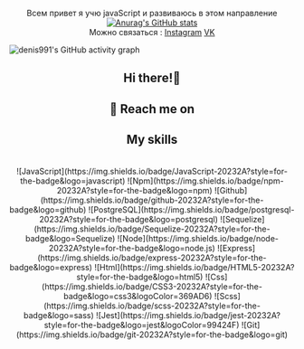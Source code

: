 <div align="center">
   
Всем привет я учю javaScript и развиваюсь в этом направление 
   <br>
[![Anurag's GitHub stats](https://github-readme-stats.vercel.app/api?username=denis991&show_icons=true&theme=chartreuse-dark&hide=dark)](https://github.com/anuraghazra/github-readme-stats)
   <br>
Можно связаться : [Instagram](https://www.instagram.com/denis.991/)     [VK](https://vk.com/denis991)                                                                                   
</div>

![denis991's GitHub activity graph](https://activity-graph.herokuapp.com/graph?username=denis991&hide_border=true&theme=redical)
<h2 align="center">Hi there!🤘</h2>
<h2 align="center">💬 Reach me on</h2>
<h2 align="center">My skills</h2>
<br>

<div align="center">
  ![JavaScript](https://img.shields.io/badge/JavaScript-20232A?style=for-the-badge&logo=javascript)
  ![Npm](https://img.shields.io/badge/npm-20232A?style=for-the-badge&logo=npm)
   ![Github](https://img.shields.io/badge/github-20232A?style=for-the-badge&logo=github)
   ![PostgreSQL](https://img.shields.io/badge/postgresql-20232A?style=for-the-badge&logo=postgresql)
   ![Sequelize](https://img.shields.io/badge/Sequelize-20232A?style=for-the-badge&logo=Sequelize)
   ![Node](https://img.shields.io/badge/node-20232A?style=for-the-badge&logo=node.js)
    ![Express](https://img.shields.io/badge/express-20232A?style=for-the-badge&logo=express)
   ![Html](https://img.shields.io/badge/HTML5-20232A?style=for-the-badge&logo=html5)
   ![Css](https://img.shields.io/badge/CSS3-20232A?style=for-the-badge&logo=css3&logoColor=369AD6)
   ![Scss](https://img.shields.io/badge/scss-20232A?style=for-the-badge&logo=sass)
   ![Jest](https://img.shields.io/badge/jest-20232A?style=for-the-badge&logo=jest&logoColor=99424F)
    ![Git](https://img.shields.io/badge/git-20232A?style=for-the-badge&logo=git)
  <!--


 ![Gilab](https://img.shields.io/badge/gitlab-20232A?style=for-the-badge&logo=gitlab)
 ![Postman](https://img.shields.io/badge/postman-20232A?style=for-the-badge&logo=postman)
  ![TypeScript](https://img.shields.io/badge/TypeScript-20232A?style=for-the-badge&logo=typescript)
  ![React](https://img.shields.io/badge/React-20232A?style=for-the-badge&logo=react)
  ![NextJs](https://img.shields.io/badge/next-20232A?style=for-the-badge&logo=next.js)
  ![Redux](https://img.shields.io/badge/Redux-20232A?style=for-the-badge&logo=redux&logoColor=7749BD)
  ![ReactQuery](https://img.shields.io/badge/ReactQuery-20232A?style=for-the-badge&logo=reactquery)
  ![ReactRouter](https://img.shields.io/badge/React_Router-20232A?style=for-the-badge&logo=react-router)
  ![PostCss](https://img.shields.io/badge/postcss-20232A?style=for-the-badge&logo=postcss&logoColor=DD3A0A)
  ![Figma](https://img.shields.io/badge/figma-20232A?style=for-the-badge&logo=figma)
  ![GraphQL](https://img.shields.io/badge/graphql-20232A?style=for-the-badge&logo=GraphQL&logoColor=e535ab)
  ![NestJs](https://img.shields.io/badge/nest-20232A?style=for-the-badge&logo=nestjs&logoColor=E0234D)
  ![Socket.io](https://img.shields.io/badge/socket.io-20232A?style=for-the-badge&logo=socket.io)
  ![Docker](https://img.shields.io/badge/docker-20232A?style=for-the-badge&logo=docker)
  ![Babel](https://img.shields.io/badge/babel-20232A?style=for-the-badge&logo=babel)
  ![Webpack](https://img.shields.io/badge/webpack-20232A?style=for-the-badge&logo=webpack)
  ![Electron](https://img.shields.io/badge/electron-20232A?style=for-the-badge&logo=electron&logoColor=A0EBF9)
  ![Jwt](https://img.shields.io/badge/JWT-20232A?style=for-the-badge&logo=jsonwebtokens)
  ![Vercel](https://img.shields.io/badge/vercel-20232A?style=for-the-badge&logo=vercel)
  ![Eslint](https://img.shields.io/badge/eslint-20232A?style=for-the-badge&logo=eslint&logoColor=7C7CEA)
 -->

</div>

<div align="center">

  <br>

  ![denis991's github stats](https://github-readme-stats.vercel.app/api/top-langs/?username=denis991&theme=radical)
  
  <br></br>
  ![denis991's github streak](https://github-readme-streak-stats.herokuapp.com/?user=denis991&theme=radical)
  <br></br> 
</div>
<div align="center">

  <br></br>

  ![](https://visitor-badge.glitch.me/badge?page_id=denis991)
  
  <br></br>

</div>
